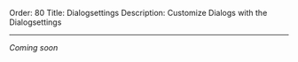 Order: 80
Title: Dialogsettings
Description: Customize Dialogs with the Dialogsettings

---

_Coming soon_
